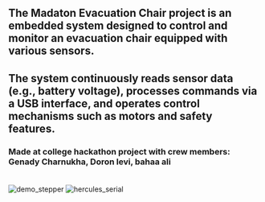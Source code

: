 ## The Madaton Evacuation Chair project is an embedded system designed to control and monitor an evacuation chair equipped with various sensors.
## The system continuously reads sensor data (e.g., battery voltage), processes commands via a USB interface, and operates control mechanisms such as motors and safety features.
### Made at college hackathon project with crew members: Genady Charnukha, Doron levi, bahaa ali <br/><br/>
![demo_stepper](https://github.com/user-attachments/assets/cbb51fa0-d8fa-4573-9960-925100bc80c7)
![hercules_serial](https://github.com/user-attachments/assets/5ea9fec9-0ee2-4ed7-87d9-2d4ba982d066)
